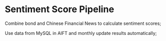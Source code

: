 # Sentiment Score Pipeline

Combine bond and Chinese Financial News to calculate sentiment scores;

Use data from MySQL in AIFT and monthly update results automatically;
